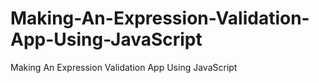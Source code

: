 # Making-An-Expression-Validation-App-Using-JavaScript
Making An Expression Validation App Using JavaScript
